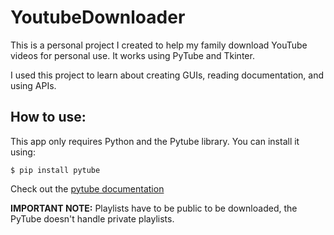 # YoutubeDownloader

This is a personal project I created to help my family download YouTube videos for personal use. 
It works using PyTube and Tkinter. 

I used this project to learn about creating GUIs, reading documentation, and using APIs.

## How to use:

This app only requires Python and the Pytube library. You can install it using:

```
$ pip install pytube
```

Check out the [pytube documentation](https://pytube.io/en/latest/)


**IMPORTANT NOTE:** Playlists have to be public to be downloaded, the PyTube doesn't handle private playlists. 
